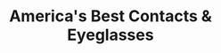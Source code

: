 ---
title: "America's Best Contacts & Eyeglasses"
url: /pocatello/americas-best-contacts-und-eyeglasses/
shop: Optiker
---